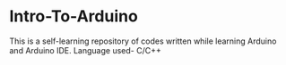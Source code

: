 # Intro-To-Arduino
This is a self-learning repository of codes written while learning Arduino and Arduino IDE.
Language used- C/C++
